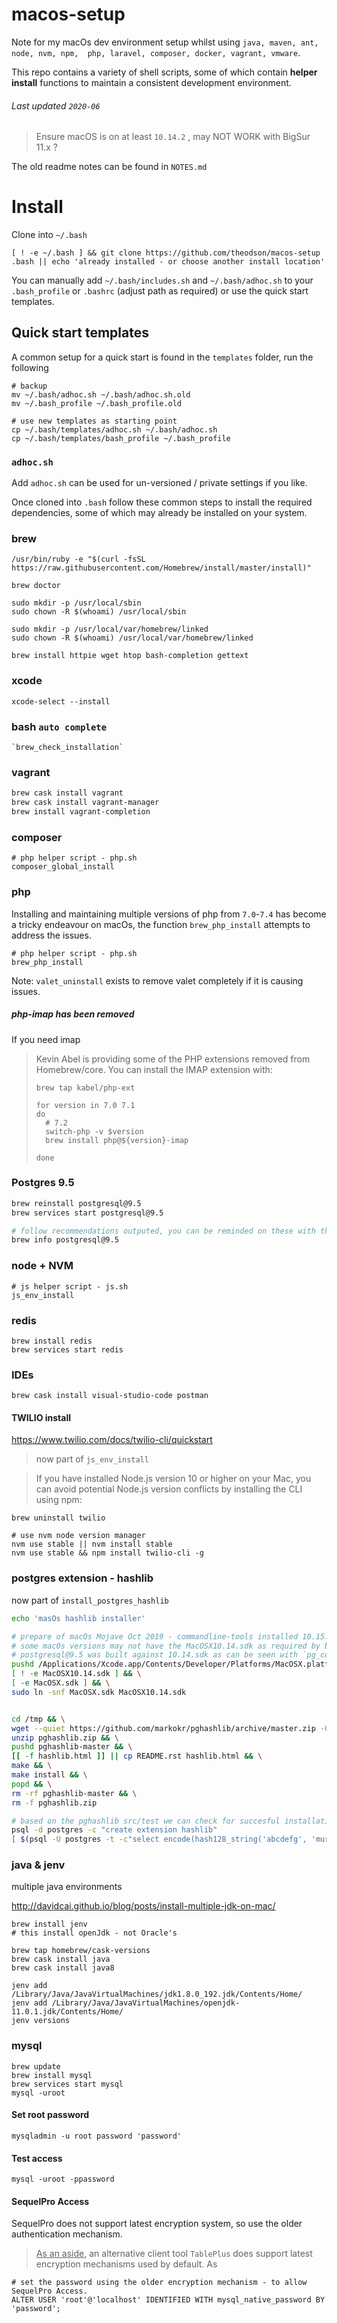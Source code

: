 # macos-setup
Note for my macOs dev environment setup whilst using `java, maven, ant, node, nvm, npm,  php, laravel, composer, docker, vagrant, vmware`. 

This repo contains a variety of shell scripts, some of which contain **helper install** functions to maintain a consistent development environment.



###### Last updated `2020-06`

> Ensure macOS is on at least `10.14.2` , may NOT WORK with BigSur 11.x ?

The old readme notes can be found in `NOTES.md` 

 


# Install 

Clone into `~/.bash`
```
[ ! -e ~/.bash ] && git clone https://github.com/theodson/macos-setup .bash || echo 'already installed - or choose another install location'

```
You can manually add `~/.bash/includes.sh` and `~/.bash/adhoc.sh` to your `.bash_profile` or `.bashrc` (adjust path as required) or use the quick start templates.



## Quick start templates

A common setup for a quick start is found in the `templates` folder, run the following

```
# backup 
mv ~/.bash/adhoc.sh ~/.bash/adhoc.sh.old
mv ~/.bash_profile ~/.bash_profile.old

# use new templates as starting point
cp ~/.bash/templates/adhoc.sh ~/.bash/adhoc.sh
cp ~/.bash/templates/bash_profile ~/.bash_profile

```

### `adhoc.sh` 	

Add `adhoc.sh` can be used for un-versioned / private settings if you like.

Once cloned into `.bash` follow these common steps to install the required dependencies, some of which may already be installed on your system.



### brew

```
/usr/bin/ruby -e "$(curl -fsSL https://raw.githubusercontent.com/Homebrew/install/master/install)"

brew doctor

sudo mkdir -p /usr/local/sbin
sudo chown -R $(whoami) /usr/local/sbin

sudo mkdir -p /usr/local/var/homebrew/linked
sudo chown -R $(whoami) /usr/local/var/homebrew/linked

brew install httpie wget htop bash-completion gettext
```



### xcode

```
xcode-select --install
```



### bash `auto complete`

```
`brew_check_installation`
```



### vagrant

```sh
brew cask install vagrant
brew cask install vagrant-manager
brew install vagrant-completion
```



### composer

```
# php helper script - php.sh
composer_global_install
```



### php 

Installing and maintaining multiple versions of php from `7.0`-`7.4` has become a tricky endeavour on macOs, the function `brew_php_install` attempts to address the issues.

```
# php helper script - php.sh
brew_php_install
```



Note: `valet_uninstall` exists to remove valet completely if it is causing issues.




 ##### php-imap has been removed

If you need imap

> Kevin Abel is providing some of the PHP extensions removed from Homebrew/core. You can install the IMAP extension with:
>
> ```
> brew tap kabel/php-ext
> 
> for version in 7.0 7.1
> do
> 	# 7.2
> 	switch-php -v $version
> 	brew install php@${version}-imap
> 
> done
> ```



### Postgres 9.5

```sh
brew reinstall postgresql@9.5
brew services start postgresql@9.5

# follow recommendations outputed, you can be reminded on these with the `info` command
brew info postgresql@9.5

```



### node + NVM

```
# js helper script - js.sh
js_env_install
```



### redis

```
brew install redis
brew services start redis
```



### IDEs

```
brew cask install visual-studio-code postman
```



#### TWILIO install

https://www.twilio.com/docs/twilio-cli/quickstart

> now part of `js_env_install`



> If you have installed Node.js version 10 or higher on your Mac, you can avoid potential Node.js version conflicts by installing the CLI using npm:

```
brew uninstall twilio 

# use nvm node version manager
nvm use stable || nvm install stable
nvm use stable && npm install twilio-cli -g

```



### postgres extension - hashlib

now part of `install_postgres_hashlib`



```bash
echo 'masOs hashlib installer'

# prepare of macOs Mojave Oct 2019 - commandline-tools installed 10.15.sdk not 10.14!
# some macOs versions may not have the MacOSX10.14.sdk as required by brew's postgresql@9.5
# postgresql@9.5 was built against 10.14.sdk as can be seen with `pg_config` - without this link header files are missing.
pushd /Applications/Xcode.app/Contents/Developer/Platforms/MacOSX.platform/Developer/SDKs/ && \
[ ! -e MacOSX10.14.sdk ] && \
[ -e MacOSX.sdk ] && \
sudo ln -snf MacOSX.sdk MacOSX10.14.sdk


cd /tmp && \
wget --quiet https://github.com/markokr/pghashlib/archive/master.zip -O pghashlib.zip && \
unzip pghashlib.zip && \
pushd pghashlib-master && \
[[ -f hashlib.html ]] || cp README.rst hashlib.html && \
make && \
make install && \
popd && \
rm -rf pghashlib-master && \
rm -f pghashlib.zip

# based on the pghashlib src/test we can check for succesful installation.
psql -d postgres -c "create extension hashlib"
[ $(psql -U postgres -t -c"select encode(hash128_string('abcdefg', 'murmur3'), 'hex');" | head -1 | awk '{print $1}') == '069b3c88000000000000000000000000' ] && echo 'pghashlib installed correctly' || 'pghashlib not installed correctly'


```



### java & jenv

multiple java environments

http://davidcai.github.io/blog/posts/install-multiple-jdk-on-mac/

```
brew install jenv
# this install openJdk - not Oracle's

brew tap homebrew/cask-versions
brew cask install java
brew cask install java8

jenv add /Library/Java/JavaVirtualMachines/jdk1.8.0_192.jdk/Contents/Home/
jenv add /Library/Java/JavaVirtualMachines/openjdk-11.0.1.jdk/Contents/Home/
jenv versions

```



### mysql

```
brew update
brew install mysql
brew services start mysql
mysql -uroot
```

#### Set root password

```
mysqladmin -u root password 'password'
```

#### Test access

```
mysql -uroot -ppassword
```

#### SequelPro Access

SequelPro does not support latest encryption system, so use the older authentication mechanism.

> <u>As an aside</u>, an alternative client tool `TablePlus` does support latest encryption mechanisms used by default. As

```
# set the password using the older encryption mechanism - to allow SequelPro Access.
ALTER USER 'root'@'localhost' IDENTIFIED WITH mysql_native_password BY 'password';
```

